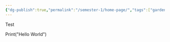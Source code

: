 ```yaml
---
{"dg-publish":true,"permalink":"/semester-1/home-page/","tags":["gardenEntry"]}
---
```



Test 

Print("Hello World")

